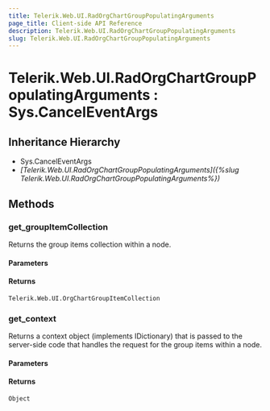 ```yaml
---
title: Telerik.Web.UI.RadOrgChartGroupPopulatingArguments
page_title: Client-side API Reference
description: Telerik.Web.UI.RadOrgChartGroupPopulatingArguments
slug: Telerik.Web.UI.RadOrgChartGroupPopulatingArguments
---
```


# Telerik.Web.UI.RadOrgChartGroupPopulatingArguments : Sys.CancelEventArgs 

## Inheritance Hierarchy

* Sys.CancelEventArgs
* *[Telerik.Web.UI.RadOrgChartGroupPopulatingArguments]({%slug Telerik.Web.UI.RadOrgChartGroupPopulatingArguments%})*

## Methods

### get_groupItemCollection

Returns the group items collection within a node. 

#### Parameters

#### Returns

`Telerik.Web.UI.OrgChartGroupItemCollection` 

### get_context

Returns a context object (implements IDictionary) that is passed to the server-side code that handles the request for the group items within a node. 

#### Parameters

#### Returns

`Object`
